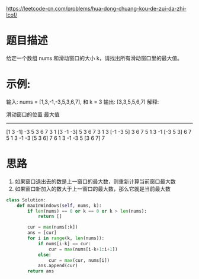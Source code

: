 https://leetcode-cn.com/problems/hua-dong-chuang-kou-de-zui-da-zhi-lcof/
# 题目描述
给定一个数组 nums 和滑动窗口的大小 k，请找出所有滑动窗口里的最大值。

# 示例:
输入: nums = [1,3,-1,-3,5,3,6,7], 和 k = 3
输出: [3,3,5,5,6,7] 
解释: 

  滑动窗口的位置                最大值
---------------               -----
[1  3  -1] -3  5  3  6  7       3
 1 [3  -1  -3] 5  3  6  7       3
 1  3 [-1  -3  5] 3  6  7       5
 1  3  -1 [-3  5  3] 6  7       5
 1  3  -1  -3 [5  3  6] 7       6
 1  3  -1  -3  5 [3  6  7]      7

# 思路
1. 如果窗口退出去的数是上一窗口的最大数，则重新计算当前窗口最大数
2. 如果窗口新加入的数大于上一窗口的最大数，那么它就是当前最大数

```python
class Solution:
    def maxInWindows(self, nums, k):
        if len(nums) == 0 or k == 0 or k > len(nums):
            return []

        cur = max(nums[:k])
        ans = [cur]
        for i in range(k, len(nums)):
            if nums[i-k] == cur:
                cur = max(nums[i-k+1:i+1])
            else: 
                cur = max(cur, nums[i])
            ans.append(cur)
        return ans
```